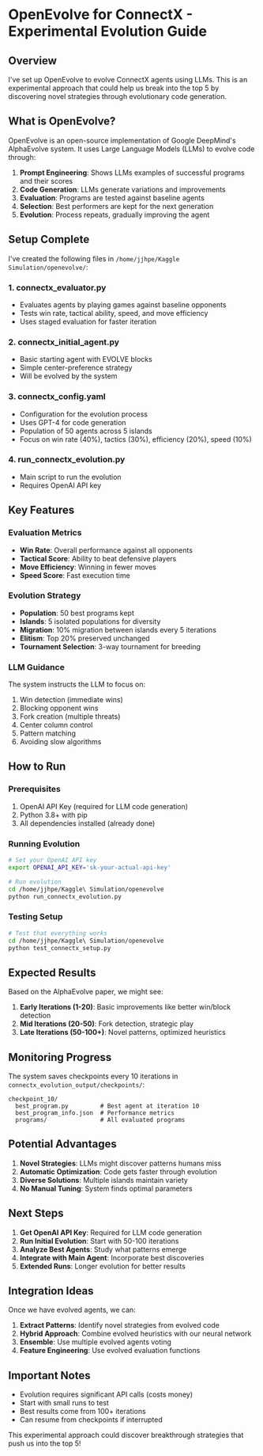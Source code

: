 # OpenEvolve for ConnectX - Experimental Evolution Guide

## Overview

I've set up OpenEvolve to evolve ConnectX agents using LLMs. This is an experimental approach that could help us break into the top 5 by discovering novel strategies through evolutionary code generation.

## What is OpenEvolve?

OpenEvolve is an open-source implementation of Google DeepMind's AlphaEvolve system. It uses Large Language Models (LLMs) to evolve code through:

1. **Prompt Engineering**: Shows LLMs examples of successful programs and their scores
2. **Code Generation**: LLMs generate variations and improvements
3. **Evaluation**: Programs are tested against baseline agents
4. **Selection**: Best performers are kept for the next generation
5. **Evolution**: Process repeats, gradually improving the agent

## Setup Complete

I've created the following files in `/home/jjhpe/Kaggle Simulation/openevolve/`:

### 1. **connectx_evaluator.py**
- Evaluates agents by playing games against baseline opponents
- Tests win rate, tactical ability, speed, and move efficiency
- Uses staged evaluation for faster iteration

### 2. **connectx_initial_agent.py**
- Basic starting agent with EVOLVE blocks
- Simple center-preference strategy
- Will be evolved by the system

### 3. **connectx_config.yaml**
- Configuration for the evolution process
- Uses GPT-4 for code generation
- Population of 50 agents across 5 islands
- Focus on win rate (40%), tactics (30%), efficiency (20%), speed (10%)

### 4. **run_connectx_evolution.py**
- Main script to run the evolution
- Requires OpenAI API key

## Key Features

### Evaluation Metrics
- **Win Rate**: Overall performance against all opponents
- **Tactical Score**: Ability to beat defensive players
- **Move Efficiency**: Winning in fewer moves
- **Speed Score**: Fast execution time

### Evolution Strategy
- **Population**: 50 best programs kept
- **Islands**: 5 isolated populations for diversity
- **Migration**: 10% migration between islands every 5 iterations
- **Elitism**: Top 20% preserved unchanged
- **Tournament Selection**: 3-way tournament for breeding

### LLM Guidance
The system instructs the LLM to focus on:
1. Win detection (immediate wins)
2. Blocking opponent wins
3. Fork creation (multiple threats)
4. Center column control
5. Pattern matching
6. Avoiding slow algorithms

## How to Run

### Prerequisites
1. OpenAI API Key (required for LLM code generation)
2. Python 3.8+ with pip
3. All dependencies installed (already done)

### Running Evolution

```bash
# Set your OpenAI API key
export OPENAI_API_KEY='sk-your-actual-api-key'

# Run evolution
cd /home/jjhpe/Kaggle\ Simulation/openevolve
python run_connectx_evolution.py
```

### Testing Setup

```bash
# Test that everything works
cd /home/jjhpe/Kaggle\ Simulation/openevolve
python test_connectx_setup.py
```

## Expected Results

Based on the AlphaEvolve paper, we might see:

1. **Early Iterations (1-20)**: Basic improvements like better win/block detection
2. **Mid Iterations (20-50)**: Fork detection, strategic play
3. **Late Iterations (50-100+)**: Novel patterns, optimized heuristics

## Monitoring Progress

The system saves checkpoints every 10 iterations in `connectx_evolution_output/checkpoints/`:

```
checkpoint_10/
  best_program.py         # Best agent at iteration 10
  best_program_info.json  # Performance metrics
  programs/               # All evaluated programs
```

## Potential Advantages

1. **Novel Strategies**: LLMs might discover patterns humans miss
2. **Automatic Optimization**: Code gets faster through evolution
3. **Diverse Solutions**: Multiple islands maintain variety
4. **No Manual Tuning**: System finds optimal parameters

## Next Steps

1. **Get OpenAI API Key**: Required for LLM code generation
2. **Run Initial Evolution**: Start with 50-100 iterations
3. **Analyze Best Agents**: Study what patterns emerge
4. **Integrate with Main Agent**: Incorporate best discoveries
5. **Extended Runs**: Longer evolution for better results

## Integration Ideas

Once we have evolved agents, we can:

1. **Extract Patterns**: Identify novel strategies from evolved code
2. **Hybrid Approach**: Combine evolved heuristics with our neural network
3. **Ensemble**: Use multiple evolved agents voting
4. **Feature Engineering**: Use evolved evaluation functions

## Important Notes

- Evolution requires significant API calls (costs money)
- Start with small runs to test
- Best results come from 100+ iterations
- Can resume from checkpoints if interrupted

This experimental approach could discover breakthrough strategies that push us into the top 5!